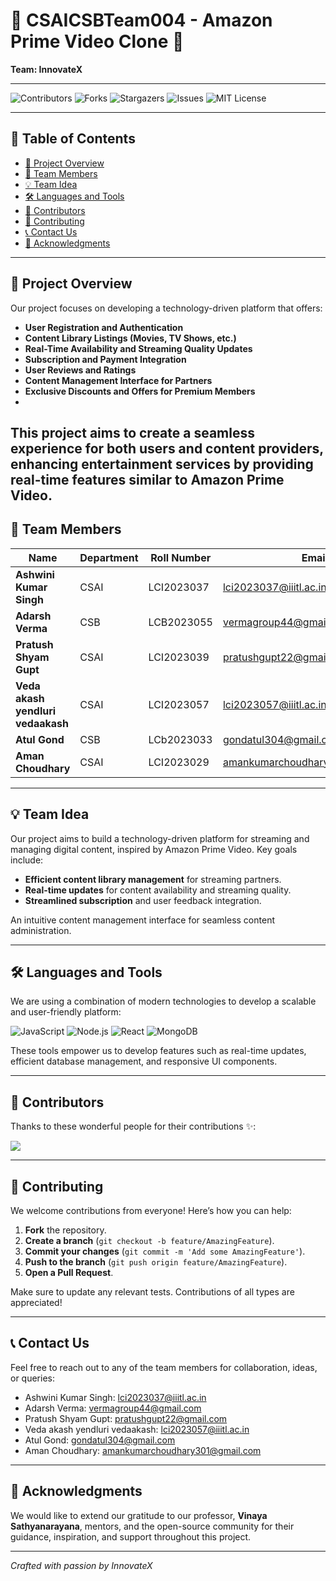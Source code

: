 # 🏨 CSAICSBTeam004 - Amazon Prime Video Clone 🏨

**Team:  InnovateX**

---

![Contributors](https://img.shields.io/github/contributors/IIITLucknowSWEngg/CSAICSBTeam004)
![Forks](https://img.shields.io/github/forks/IIITLucknowSWEngg/CSAICSBTeam004?style=social)
![Stargazers](https://img.shields.io/github/stars/IIITLucknowSWEngg/CSAICSBTeam004?style=social)
![Issues](https://img.shields.io/github/issues/IIITLucknowSWEngg/CSAICSBTeam004)
![MIT License](https://img.shields.io/github/license/IIITLucknowSWEngg/CSAICSBTeam004)

---

## 🧭 Table of Contents

- [📌 Project Overview](#-project-overview)
- [👥 Team Members](#-team-members)
- [💡 Team Idea](#-team-idea)
- [🛠️ Languages and Tools](#%EF%B8%8F-languages-and-tools)
- [👥 Contributors](#-contributors)
- [🤝 Contributing](#-contributing)
- [📞 Contact Us](#-contact-us)
- [🎉 Acknowledgments](#-acknowledgments)

---

## 📌 Project Overview
 
Our project focuses on developing a technology-driven platform that offers:

- **User Registration and Authentication**
- **Content Library Listings (Movies, TV Shows, etc.)**
- **Real-Time Availability and Streaming Quality Updates**
- **Subscription and Payment Integration**
- **User Reviews and Ratings**
- **Content Management Interface for Partners**
- **Exclusive Discounts and Offers for Premium Members**
- 
This project aims to create a seamless experience for both users and content providers, enhancing entertainment services by providing real-time features similar to Amazon Prime Video.
---

## 👥 Team Members

| **Name**            | **Department** | **Roll Number** | **Email**                          | **GitHub Username**                |
|---------------------|----------------|-----------------|------------------------------------|------------------------------------|
| **Ashwini Kumar Singh**     | CSAI             | LCI2023037     | lci2023037@iiitl.ac.in        | [ashwinisingh17](https://github.com/ashwinisingh17) |
| **Adarsh Verma**    | CSB             | LCB2023055     | vermagroup44@gmail.com           | [adarshverma27](https://github.com/adarshverma27)   |
| **Pratush Shyam Gupt**     | CSAI            | LCI2023039      |  pratushgupt22@gmail.com         | [psg-19](https://github.com/psg-19) |
| **Veda akash yendluri vedaakash**    | CSAI             |  LCI2023057        |  lci2023057@iiitl.ac.in         | [Vedaakash](https://github.com/Vedaakash) |
| **Atul Gond**    | CSB            | LCb2023033      |   gondatul304@gmail.com       | [atulgond](https://github.com/atulgond) |
| **Aman Choudhary**    | CSAI             | LCI2023029      | amankumarchoudhary301@gmail.com       | [amanchoudhary17](https://github.com/amanchoudhary17) |

---

## 💡 Team Idea
 
Our project aims to build a technology-driven platform for streaming and managing digital content, inspired by Amazon Prime Video. Key goals include:

- **Efficient content library management** for streaming partners.
- **Real-time updates** for content availability and streaming quality.
- **Streamlined subscription** and user feedback integration.

An intuitive content management interface for seamless content administration.

---

## 🛠️ Languages and Tools

We are using a combination of modern technologies to develop a scalable and user-friendly platform:

![JavaScript](https://img.shields.io/badge/JavaScript-%23323330.svg?style=for-the-badge&logo=javascript&logoColor=%23F7DF1E)
![Node.js](https://img.shields.io/badge/Node.js-43853D?style=for-the-badge&logo=node.js&logoColor=white)
![React](https://img.shields.io/badge/React-%2320232a.svg?style=for-the-badge&logo=react&logoColor=%2361DAFB)
![MongoDB](https://img.shields.io/badge/MongoDB-%2347A248.svg?style=for-the-badge&logo=mongodb&logoColor=white)

These tools empower us to develop features such as real-time updates, efficient database management, and responsive UI components.

---

## 👥 Contributors

Thanks to these wonderful people for their contributions ✨:

<a href="https://github.com/IIITLucknowSWEngg/CSAICSBTeam004/graphs/contributors">
  <img src="https://contrib.rocks/image?repo=IIITLucknowSWEngg/CSAICSBTeam004" />
</a>

---

## 🤝 Contributing

We welcome contributions from everyone! Here’s how you can help:

1. **Fork** the repository.
2. **Create a branch** (`git checkout -b feature/AmazingFeature`).
3. **Commit your changes** (`git commit -m 'Add some AmazingFeature'`).
4. **Push to the branch** (`git push origin feature/AmazingFeature`).
5. **Open a Pull Request**.

Make sure to update any relevant tests. Contributions of all types are appreciated!

---

## 📞 Contact Us

Feel free to reach out to any of the team members for collaboration, ideas, or queries:

-  Ashwini Kumar Singh: lci2023037@iiitl.ac.in 
- Adarsh Verma: vermagroup44@gmail.com    
- Pratush Shyam Gupt: pratushgupt22@gmail.com
- Veda akash yendluri vedaakash:  lci2023057@iiitl.ac.in
-  Atul Gond: gondatul304@gmail.com 
-  Aman Choudhary:  amankumarchoudhary301@gmail.com

---

## 🎉 Acknowledgments

We would like to extend our gratitude to our professor, **Vinaya Sathyanarayana**, mentors, and the open-source community for their guidance, inspiration, and support throughout this project.

---

*Crafted with passion by InnovateX*
